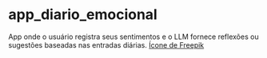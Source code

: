 # app_diario_emocional
App onde o usuário registra seus sentimentos e o LLM fornece reflexões ou sugestões baseadas nas entradas diárias.
<a href="https://br.freepik.com/icone/calendario_807612#fromView=families&page=1&position=3&uuid=5ce3eac9-90b7-447d-96c0-caacbed20c6a">Ícone de Freepik</a>